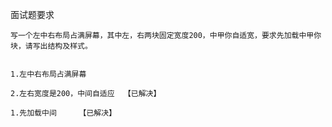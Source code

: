 面试题要求

    写一个左中右布局占满屏幕，其中左，右两块固定宽度200，中甲你自适宽，要求先加载中甲你块，请写出结构及样式。


    1.左中右布局占满屏幕

    2.左右宽度是200，中间自适应  【已解决】

    1.先加载中间     【已解决】